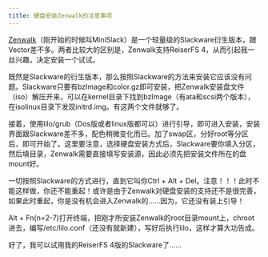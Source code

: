 ```yaml
---
title: 硬盘安装Zenwalk的注意事项
---
```

[Zenwalk][0]（刚开始的时候叫MiniSlack）是一个轻量级的Slackware衍生版本，跟Vector差不多。两者比较大的区别是，Zenwalk支持ReiserFS 4，从而引起我一丝兴趣，决定安装一个试试。

既然是Slackware的衍生版本，那么按照Slackware的方法来安装它应该没有问题。Slackware只要有bzImage和color.gz即可安装，把Zenwalk安装盘文件（iso）解压开来，可以在kernel目录下找到bzImage（有ata和scsi两个版本），在isolinux目录下发现initrd.img。有这两个文件就够了。

接着，使用lilo/grub（Dos版或者linux版都可以）进行引导，即可进入安装，安装界面跟Slackware差不多，配色稍微变化而已。加了swap区，分好root等分区后，即可开始了。这里要注意，选择硬盘安装方式后，Slackware要你填入分区，然后填目录，Zenwalk需要直接填写安装源，因此必须先把安装文件所在的盘mount好。

一切按照Slackware的方式进行，直到它叫你Ctrl + Alt + Del。注意！！！此时不能这样做，你还不能重起！或许是由于Zenwalk对硬盘安装的支持还不是很完善，如果此时重起，你是没有机会进入Zenwalk的……因为，它还没有装上引导！

Alt + Fn(n=2-7)打开终端，把刚才所安装Zenwalk的root目录mount上，chroot进去，编写/etc/lilo.conf（还没有就新建），写好后执行lilo，这样才算大功告成。

好了，我可以试用我的ReiserFS 4版的Slackware了……

[0]: http://zenwalk.org
